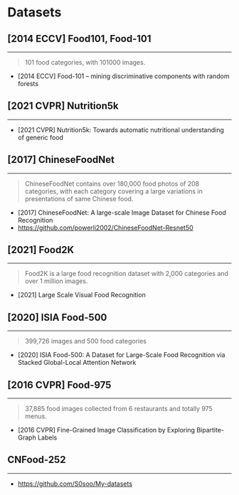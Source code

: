 # Datasets

## [2014 ECCV] Food101, Food-101
----
> 101 food categories, with 101000 images.

- [2014 ECCV] Food-101 – mining discriminative components with random forests

## [2021 CVPR] Nutrition5k 
----
- [2021 CVPR] Nutrition5k: Towards automatic nutritional understanding of generic food

## [2017] ChineseFoodNet
---
> ChineseFoodNet contains over 180,000 food photos of 208 categories, with each category covering a large variations in presentations of same Chinese food.

- [2017] ChineseFoodNet: A large-scale Image Dataset for Chinese Food Recognition
- https://github.com/powerli2002/ChineseFoodNet-Resnet50

## [2021] Food2K
----
> Food2K is a large food recognition dataset with 2,000 categories and over 1 million images.

- [2021] Large Scale Visual Food Recognition

## [2020] ISIA Food-500
----
> 399,726 images and 500 food categories

- [2020] ISIA Food-500: A Dataset for Large-Scale Food Recognition via Stacked Global-Local Attention Network

## [2016 CVPR] Food-975
---
> 37,885 food images collected from 6 restaurants and totally 975 menus.

- [2016 CVPR] Fine-Grained Image Classification by Exploring Bipartite-Graph Labels

## CNFood-252
----
- https://github.com/S0soo/My-datasets
